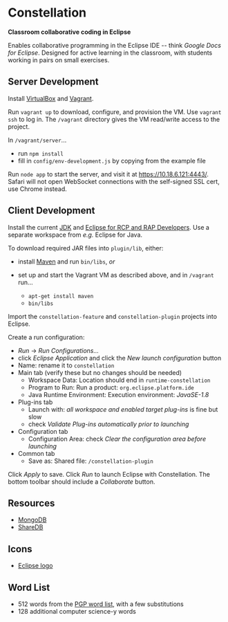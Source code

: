 Constellation
=============

**Classroom collaborative coding in Eclipse**

Enables collaborative programming in the Eclipse IDE -- think *Google Docs for Eclipse*.
Designed for active learning in the classroom, with students working in pairs on small exercises.


Server Development
------------------

Install [VirtualBox] and [Vagrant].

  [VirtualBox]: http://www.virtualbox.org/
  [Vagrant]: http://www.vagrantup.com/

Run `vagrant up` to download, configure, and provision the VM. Use `vagrant ssh` to log in. The `/vagrant` directory gives the VM read/write access to the project.

In `/vagrant/server`...

- run `npm install`
- fill in `config/env-development.js` by copying from the example file

Run `node app` to start the server, and visit it at https://10.18.6.121:4443/. Safari will not open WebSocket connections with the self-signed SSL cert, use Chrome instead.


Client Development
------------------

Install the current [JDK] and [Eclipse for RCP and RAP Developers][Eclipse]. Use a separate workspace from *e.g.* Eclipse for Java.

  [JDK]: http://www.oracle.com/technetwork/java/javase/downloads/
  [Eclipse]: http://www.eclipse.org/

To download required JAR files into `plugin/lib`, either:

- install [Maven] and run `bin/libs`, *or*
- set up and start the Vagrant VM as described above, and in `/vagrant` run...
  - `apt-get install maven`
  - `bin/libs`

  [Maven]: http://maven.apache.org/

Import the `constellation-feature` and `constellation-plugin` projects into Eclipse.

Create a run configuration:

- *Run* &rarr; *Run Configurations...*
- click *Eclipse Application* and click the *New launch configuration* button
- Name: rename it to `constellation`
- Main tab (verify these but no changes should be needed)
  - Workspace Data: Location should end in `runtime-constellation`
  - Program to Run: Run a product: `org.eclipse.platform.ide`
  - Java Runtime Environment: Execution environment: *JavaSE-1.8*
- Plug-ins tab
  - Launch with: *all workspace and enabled target plug-ins* is fine but slow
  - check *Validate Plug-ins automatically prior to launching*
- Configuration tab
  - Configuration Area: check *Clear the configuration area before launching*
- Common tab
  - Save as: Shared file: `/constellation-plugin`

Click *Apply* to save. Click *Run* to launch Eclipse with Constellation. The bottom toolbar should include a *Collaborate* button.


Resources
---------

- [MongoDB](https://docs.mongodb.com/manual/reference/)
- [ShareDB](https://github.com/share/sharedb/)


Icons
-----

- [Eclipse logo](http://www.eclipse.org/artwork/)


Word List
---------

- 512 words from the [PGP word list](https://en.wikipedia.org/wiki/PGP_word_list), with a few substitutions
- 128 additional computer science-y words
